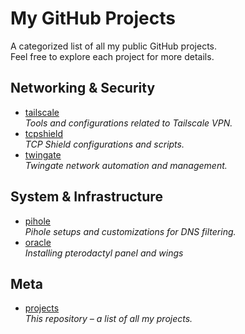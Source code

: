 # My GitHub Projects

A categorized list of all my public GitHub projects.  
Feel free to explore each project for more details.

## Networking & Security
- [tailscale](https://github.com/philfreddie/tailscale)  
  *Tools and configurations related to Tailscale VPN.*
- [tcpshield](https://github.com/philfreddie/tcpshield)  
  *TCP Shield configurations and scripts.*
- [twingate](https://github.com/philfreddie/twingate)  
  *Twingate network automation and management.*

## System & Infrastructure
- [pihole](https://github.com/philfreddie/pihole)  
  *Pihole setups and customizations for DNS filtering.*
- [oracle](https://github.com/philfreddie/oracle)  
  *Installing pterodactyl panel and wings*

## Meta
- [projects](https://github.com/philfreddie/projects)  
  *This repository – a list of all my projects.*
